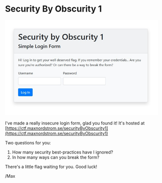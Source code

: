 # Security By Obscurity 1

![screenshot](img/screenshot.jpg)

I've made a really insecure login form, glad you found it! It's hosted at [https://ctf.maxnordstrom.se/securityByObscurity1](https://ctf.maxnordstrom.se/securityByObscurity1)

Two questions for you:

1. How many security best-practices have I ignored?
2. In how many ways can you break the form?

There's a little flag waiting for you. Good luck!

/Max